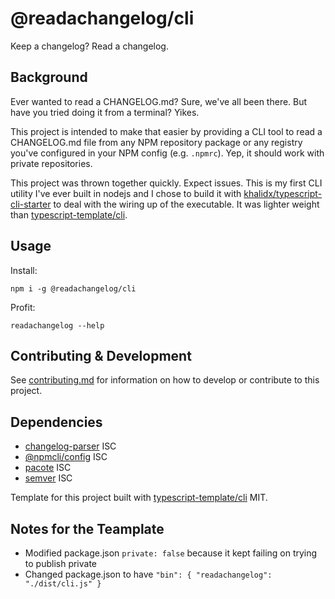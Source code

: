 # @readachangelog/cli

Keep a changelog? Read a changelog.

## Background

Ever wanted to read a CHANGELOG.md? Sure, we've all been there. But have you tried doing it from a terminal? Yikes.

This project is intended to make that easier by providing a CLI tool to read a CHANGELOG.md file from any NPM repository package or any registry you've configured in your NPM config (e.g. `.npmrc`). Yep, it should work with private repositories.

This project was thrown together quickly. Expect issues. This is my first CLI utility I've ever built in nodejs and I chose to build it with [khalidx/typescript-cli-starter](https://github.com/khalidx/typescript-cli-starter) to deal with the wiring up of the executable. It was lighter weight than [typescript-template/cli](https://www.npmjs.com/package/@typescript-template/cli).

## Usage

Install:

```
npm i -g @readachangelog/cli
```

Profit:

```
readachangelog --help
```

## Contributing & Development

See [contributing.md](docs/contributing/contributing.md) for information on how to develop or contribute to this project.

## Dependencies

- [changelog-parser](https://www.npmjs.com/package/changelog-parser) ISC
- [@npmcli/config](https://www.npmjs.com/package/@npmcli/config) ISC
- [pacote](https://www.npmjs.com/package/pacote) ISC
- [semver](https://www.npmjs.com/package/semver) ISC

Template for this project built with [typescript-template/cli](https://www.npmjs.com/package/@typescript-template/cli) MIT.

## Notes for the Teamplate

- Modified package.json `private: false` because it kept failing on trying to publish private
- Changed package.json to have `"bin": { "readachangelog": "./dist/cli.js" }`

